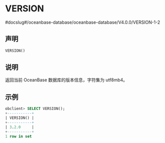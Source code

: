 VERSION 
============================
#docslug#/oceanbase-database/oceanbase-database/V4.0.0/VERSION-1-2


声明 
-----------------------

```sql
VERSION()
```



说明 
-----------------------

返回当前 OceanBase 数据库的版本信息，字符集为 utf8mb4。

示例 
-----------------------

```sql
obclient> SELECT VERSION();
+-----------+
| VERSION() |
+-----------+
| 3.2.0     |
+-----------+
1 row in set 
```


